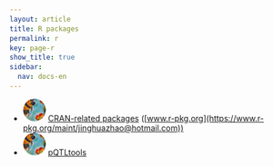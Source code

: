 ```yaml
---
layout: article
title: R packages
permalink: r
key: page-r
show_title: true
sidebar:
  nav: docs-en
---
```


* [![](bees.svg)](https://github.com/jinghuazhao/R) [CRAN-related packages](https://jinghuazhao.github.io/R/) ([www.r-pkg.org](https://www.r-pkg.org/maint/jinghuazhao@hotmail.com))
* [![](bees.svg)](https://github.com/jinghuazhao/pQTLtools) [pQTLtools](https://jinghuazhao.github.io/pQTLtools/)

